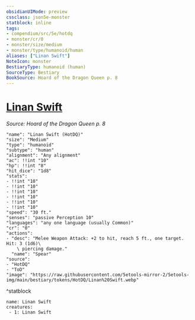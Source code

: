 ```yaml
---
obsidianUIMode: preview
cssclass: json5e-monster
statblock: inline
tags:
- compendium/src/5e/hotdq
- monster/cr/0
- monster/size/medium
- monster/type/humanoid/human
aliases: ["Linan Swift"]
NoteIcon: monster
BestiaryType: humanoid (human)
SourceType: Bestiary
BookSource: Hoard of the Dragon Queen p. 8
---
```

# [Linan Swift](2-Mechanics/CLI/bestiary/npc/linan-swift-hotdq.md)
*Source: Hoard of the Dragon Queen p. 8*  

```statblock
"name": "Linan Swift (HotDQ)"
"size": "Medium"
"type": "humanoid"
"subtype": "human"
"alignment": "Any alignment"
"ac": !!int "10"
"hp": !!int "8"
"hit_dice": "1d8"
"stats":
- !!int "10"
- !!int "10"
- !!int "10"
- !!int "10"
- !!int "10"
- !!int "10"
"speed": "30 ft."
"senses": "passive Perception 10"
"languages": "any one language (usually Common)"
"cr": "0"
"actions":
- "desc": "Melee Weapon Attack: +2 to hit, reach 5 ft., one target. Hit: 3 (1d6)\
    \ piercing damage."
  "name": "Spear"
"source":
- "HotDQ"
- "ToD"
"image": "https://raw.githubusercontent.com/5etools-mirror-2/5etools-img/main/bestiary/tokens/HotDQ/Linan%20Swift.webp"
```
^statblock

```encounter-table
name: Linan Swift
creatures:
 - 1: Linan Swift
```